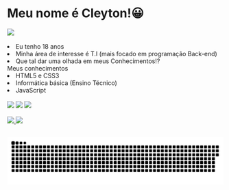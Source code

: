 # Meu nome é Cleyton!:grinning:
<a href="https://www.linkedin.com/in/CleytonSilva7/" target="_blank"><img src="https://img.shields.io/badge/-LinkedIn-%230077B5?style=for-the-badge&logo=linkedin&logoColor=white" target="_blank"></a>
<br>
<li>Eu tenho 18 anos</li> 
<li>Minha área de interesse é T.I (mais focado em programação Back-end)</li>
<li>Que tal dar uma olhada em meus Conhecimentos⁉</li>
Meus conhecimentos
<li>HTML5 e CSS3</li>
<li>Informática básica (Ensino Técnico)</li>
<li>JavaScript</li>
<br>


<div>
  <img width= 6% src="https://cdn.jsdelivr.net/gh/devicons/devicon/icons/html5/html5-plain-wordmark.svg" />
  <img width= 6% src="https://cdn.jsdelivr.net/gh/devicons/devicon/icons/css3/css3-plain-wordmark.svg" />
  <img width= 6% src="https://cdn.jsdelivr.net/gh/devicons/devicon/icons/javascript/javascript-plain.svg" />  
</div>
    <br>
<div align="left">
  <a href="https://github.com/CleytonSilva7">
  <img width="46%" src="https://github-readme-stats.vercel.app/api?username=CleytonSilva7&show_icons=true&theme=highcontrast&include_all_commits=true&count_private=true"/>
    
  <img width="50%" src="https://github-readme-stats.vercel.app/api/top-langs/?username=CleytonSilva7&layout=compact&langs_count=7&theme=highcontrast"/>
  </div>
  
  ##
  

  ![cobrinha](https://github.com/vinivazzz/vinivazzz/blob/main/cobrinha.svg)
